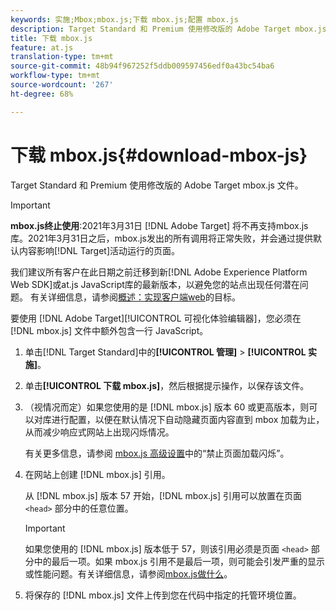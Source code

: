 ```yaml
---
keywords: 实施;Mbox;mbox.js;下载 mbox.js;配置 mbox.js
description: Target Standard 和 Premium 使用修改版的 Adobe Target mbox.js 文件。
title: 下载 mbox.js
feature: at.js
translation-type: tm+mt
source-git-commit: 48b94f967252f5ddb009597456edf0a43bc54ba6
workflow-type: tm+mt
source-wordcount: '267'
ht-degree: 68%

---
```



# 下载 mbox.js{#download-mbox-js}

Target Standard 和 Premium 使用修改版的 Adobe Target mbox.js 文件。

>[!IMPORTANT]
>
>**mbox.js终止使用**:2021年3月31日 [!DNL Adobe Target] 将不再支持mbox.js库。2021年3月31日之后，mbox.js发出的所有调用将正常失败，并会通过提供默认内容影响[!DNL Target]活动运行的页面。
>
>我们建议所有客户在此日期之前迁移到新[!DNL Adobe Experience Platform Web SDK]或at.js JavaScript库的最新版本，以避免您的站点出现任何潜在问题。 有关详细信息，请参阅[概述：实现客户端web](/help/c-implementing-target/c-implementing-target-for-client-side-web/implement-target-for-client-side-web.md)的目标。

要使用 [!DNL Adobe Target][!UICONTROL  可视化体验编辑器]，您必须在 [!DNL mbox.js] 文件中额外包含一行 JavaScript。

1. 单击[!DNL Target Standard]中的&#x200B;**[!UICONTROL 管理]** > **[!UICONTROL 实施]**。
1. 单击&#x200B;**[!UICONTROL 下载 mbox.js]**，然后根据提示操作，以保存该文件。
1. （视情况而定）如果您使用的是 [!DNL mbox.js] 版本 60 或更高版本，则可以对库进行配置，以便在默认情况下自动隐藏页面内容直到 mbox 加载为止，从而减少响应式网站上出现闪烁情况。

   有关更多信息，请参阅 [mbox.js 高级设置](/help/c-implementing-target/c-implementing-target-for-client-side-web/t-mbox-download/advanced-mboxjs-settings.md#reference_A9C8DAC6DF7743EDBCF1D71F8F20843C)中的“禁止页面加载闪烁”。

1. 在网站上创建 [!DNL mbox.js] 引用。

   从 [!DNL mbox.js] 版本 57 开始，[!DNL mbox.js] 引用可以放置在页面 `<head>` 部分中的任意位置。

   >[!IMPORTANT]
   >
   >如果您使用的 [!DNL mbox.js] 版本低于 57，则该引用必须是页面 `<head>` 部分中的最后一项。如果 mbox.js 引用不是最后一项，则可能会引发严重的显示或性能问题。有关详细信息，请参阅[mbox.js做什么](/help/c-implementing-target/c-implementing-target-for-client-side-web/t-mbox-download/mbox-technical.md)。

1. 将保存的 [!DNL mbox.js] 文件上传到您在代码中指定的托管环境位置。
